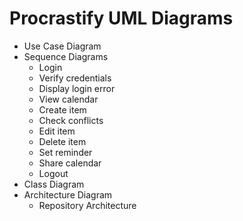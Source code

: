 # Procrastify UML Diagrams
* Use Case Diagram
* Sequence Diagrams
  * Login
  * Verify credentials
  * Display login error
  * View calendar 
  * Create item
  * Check conflicts
  * Edit item
  * Delete item
  * Set reminder
  * Share calendar
  * Logout
* Class Diagram
* Architecture Diagram
  * Repository Architecture 
